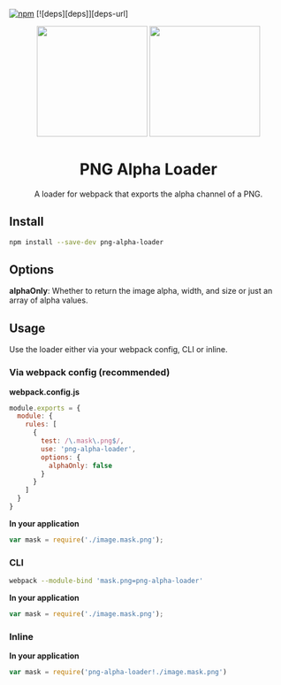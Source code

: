 [![npm][npm]][npm-url]
[![deps][deps]][deps-url]

<div align="center">
  <img width="200" height="200"
    src="https://cdn3.iconfinder.com/data/icons/lexter-flat-colorfull-file-formats/56/png-256.png">
  <a href="https://github.com/webpack/webpack">
    <img width="200" height="200"
      src="https://webpack.js.org/assets/icon-square-big.svg">
  </a>
  <h1>PNG Alpha Loader</h1>
  <p>A loader for webpack that exports the alpha channel of a PNG.</p>
</div>

## Install

```bash
npm install --save-dev png-alpha-loader
```

## Options

**alphaOnly**: Whether to return the image alpha, width, and size or just an array of alpha values.

## Usage

Use the loader either via your webpack config, CLI or inline.

### Via webpack config (recommended)

**webpack.config.js**
```javascript
module.exports = {
  module: {
    rules: [
      {
        test: /\.mask\.png$/,
        use: 'png-alpha-loader',
        options: {
          alphaOnly: false
        }
      }
    ]
  }
}
```

**In your application**
```js
var mask = require('./image.mask.png');
```

### CLI

```bash
webpack --module-bind 'mask.png=png-alpha-loader'
```

**In your application**
```js
var mask = require('./image.mask.png');
```

### Inline

**In your application**
```js
var mask = require('png-alpha-loader!./image.mask.png')
```

[npm]: https://img.shields.io/npm/v/png-alpha-loader.svg
[npm-url]: https://npmjs.com/package/png-alpha-loader
